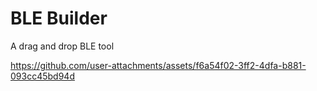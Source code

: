 # BLE Builder
A drag and drop BLE tool

https://github.com/user-attachments/assets/f6a54f02-3ff2-4dfa-b881-093cc45bd94d

